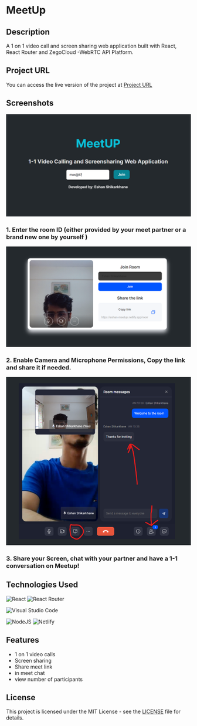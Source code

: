 # MeetUp

## Description

A 1 on 1 video call and screen sharing web application built with React, React Router and ZegoCloud -WebRTC API Platform.

## Project URL

You can access the live version of the project at [Project URL](https://eshan-meetup.netlify.app/)


## Screenshots

![Screenshot-1](ss-1.png)
### 1. Enter the room ID (either provided by your meet partner or a brand new one by yourself )



![Screenshot-2](ss-2.png)
### 2. Enable Camera and Microphone Permissions, Copy the link and share it if needed.

![Screenshot-3](ss-3.png)
### 3. Share your Screen, chat with your partner and have a 1-1 conversation on Meetup!



## Technologies Used

![React](https://img.shields.io/badge/react-%2320232a.svg?style=for-the-badge&logo=react&logoColor=%2361DAFB)
![React Router](https://img.shields.io/badge/React_Router-CA4245?style=for-the-badge&logo=react-router&logoColor=white)

![Visual Studio Code](https://img.shields.io/badge/Visual%20Studio%20Code-0078d7.svg?style=for-the-badge&logo=visual-studio-code&logoColor=white)


![NodeJS](https://img.shields.io/badge/node.js-6DA55F?style=for-the-badge&logo=node.js&logoColor=white)
![Netlify](https://img.shields.io/badge/netlify-%23000000.svg?style=for-the-badge&logo=netlify&logoColor=#00C7B7)


## Features

- 1 on 1 video calls
- Screen sharing
- Share meet link
- in meet chat 
- view number of participants  

## License
This project is licensed under the MIT License - see the [LICENSE](LICENSE) file for details.
